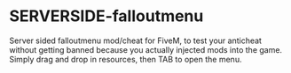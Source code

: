 # SERVERSIDE-falloutmenu
Server sided falloutmenu mod/cheat for FiveM, to test your anticheat without getting banned because you actually injected mods into the game.
Simply drag and drop in resources, then TAB to open the menu.
